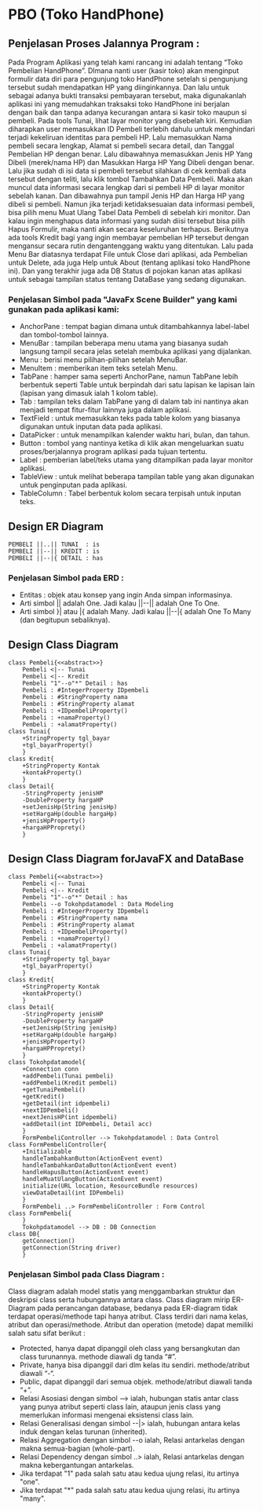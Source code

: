 # PBO (Toko HandPhone)

## Penjelasan Proses Jalannya Program :
Pada Program Aplikasi yang telah kami rancang ini adalah tentang “Toko Pembelian HandPhone”. DImana nanti user (kasir toko) akan menginput formulir data diri para pengunjung toko HandPhone setelah si pengunjung tersebut sudah mendapatkan HP yang diinginkannya. 
Dan lalu untuk sebagai adanya bukti transaksi pembayaran tersebut, maka digunakanlah aplikasi ini yang memudahkan traksaksi toko HandPhone ini berjalan dengan baik dan tanpa adanya kecurangan antara si kasir toko maupun si pembeli.
Pada tools Tunai, lihat layar monitor yang disebelah kiri. Kemudian diharapkan user memasukkan ID Pembeli terlebih dahulu untuk menghindari terjadi kekeliruan identitas para pembeli HP. 
Lalu memasukkan Nama pembeli secara lengkap, Alamat si pembeli secara detail, dan Tanggal Pembelian HP dengan benar. 
Lalu dibawahnya memasukkan Jenis HP Yang Dibeli (merek/nama HP) dan Masukkan Harga HP Yang Dibeli dengan benar.
Lalu jika sudah di isi data si pembeli tersebut silahkan di cek kembali data tersebut dengan teliti, lalu klik tombol Tambahkan Data Pembeli. 
Maka akan muncul data informasi secara lengkap dari si pembeli HP di layar monitor sebelah kanan. 
Dan dibawahnya pun tampil Jenis HP dan Harga HP yang dibeli si pembeli. Namun jika terjadi ketidaksesuaian data informasi pembeli, bisa pilih menu Muat Ulang Tabel Data Pembeli di sebelah kiri monitor. 
Dan kalau ingin menghapus data informasi yang sudah diisi tersebut bisa pilih Hapus Formulir, maka nanti akan secara keseluruhan terhapus.
Berikutnya ada tools Kredit bagi yang ingin membayar pembelian HP tersebut dengan mengansur secara rutin dengantenggang waktu yang ditentukan. 
Lalu pada Menu Bar diatasnya terdapat File untuk Close dari aplikasi, ada Pembelian untuk Delete, ada juga Help untuk About (tentang aplikasi toko HandPhone ini). 
Dan yang terakhir juga ada DB Status di pojokan kanan atas aplikasi untuk sebagai tampilan status tentang DataBase yang sedang digunakan.

### Penjelasan Simbol pada "JavaFx Scene Builder" yang kami gunakan pada aplikasi kami:
-	AnchorPane : tempat bagian dimana untuk ditambahkannya label-label dan tombol-tombol lainnya.
-	MenuBar : tampilan beberapa menu utama yang biasanya sudah langsung tampil secara jelas setelah membuka aplikasi yang dijalankan.
-	Menu : berisi menu pilihan-pilihan setelah MenuBar.
-	MenuItem : memberikan item teks setelah Menu.
-	TabPane : hamper sama seperti AnchorPane, namun TabPane lebih berbentuk seperti Table untuk berpindah dari satu lapisan ke lapisan lain (lapisan yang dimasuk ialah 1 kolom table).
-	Tab : tampilan teks dalam TabPane yang di dalam tab ini nantinya akan menjadi tempat fitur-fitur lainnya juga dalam aplikasi.
-	TextField : untuk memasukkan teks pada table kolom yang biasanya digunakan untuk inputan data pada aplikasi.
-	DataPicker : untuk menampilkan kalender waktu hari, bulan, dan tahun.
-	Button : tombol yang nantinya ketika di klik akan mengeluarkan suatu proses/berjalannya program aplikasi pada tujuan tertentu.
-	Label : pemberian label/teks utama yang ditampilkan pada layar monitor aplikasi.
-	TableView : untuk melihat beberapa tampilan table yang akan digunakan untuk penginputan pada aplikasi.
-	TableColumn : Tabel berbentuk kolom secara terpisah untuk inputan teks.

## Design ER Diagram
    PEMBELI ||..|| TUNAI  : is
    PEMBELI ||--|| KREDIT : is
    PEMBELI ||--|{ DETAIL : has
### Penjelasan Simbol pada ERD :
- Entitas : objek atau konsep yang ingin Anda simpan informasinya.
- Arti simbol || adalah One. Jadi kalau ||--|| adalah One To One.
- Arti simbol }| atau |{ adalah Many. Jadi kalau ||--|{ adalah One To Many (dan begitupun sebaliknya).


## Design Class Diagram
    class Pembeli{<<abstract>>}
        Pembeli <|-- Tunai
        Pembeli <|-- Kredit
        Pembeli "1"--o"*" Detail : has
        Pembeli : #IntegerProperty IDpembeli
        Pembeli : #StringProperty nama
        Pembeli : #StringProperty alamat
        Pembeli : +IDpembeliProperty()
        Pembeli : +namaProperty()
        Pembeli : +alamatProperty()
    class Tunai{
        +StringProperty tgl_bayar
        +tgl_bayarProperty()
        }
    class Kredit{
        +StringProperty Kontak
        +kontakProperty()
        }
    class Detail{
        -StringProperty jenisHP
        -DoubleProperty hargaHP
        +setJenisHp(String jenisHp)
        +setHargaHp(double hargaHp)
        +jenisHpProperty()
        +hargaHPProprety()
        }

## Design Class Diagram forJavaFX and DataBase
    class Pembeli{<<abstract>>}
        Pembeli <|-- Tunai
        Pembeli <|-- Kredit
        Pembeli "1"--o"*" Detail : has
        Pembeli --o Tokohpdatamodel : Data Modeling
        Pembeli : #IntegerProperty IDpembeli
        Pembeli : #StringProperty nama
        Pembeli : #StringProperty alamat
        Pembeli : +IDpembeliProperty()
        Pembeli : +namaProperty()
        Pembeli : +alamatProperty()
    class Tunai{
        +StringProperty tgl_bayar
        +tgl_bayarProperty()
        }
    class Kredit{
        +StringProperty Kontak
        +kontakProperty()
        }
    class Detail{
        -StringProperty jenisHP
        -DoubleProperty hargaHP
        +setJenisHp(String jenisHp)
        +setHargaHp(double hargaHp)
        +jenisHpProperty()
        +hargaHPProprety()
        }
    class Tokohpdatamodel{
        +Connection conn
        +addPembeli(Tunai pembeli)
        +addPembeli(Kredit pembeli)
        +getTunaiPembeli()
        +getKredit()
        +getDetail(int idpembeli)
        +nextIDPembeli()
        +nextJenisHP(int idpembeli)
        +addDetail(int IDPembeli, Detail acc)
        }
        FormPembeliController --> Tokohpdatamodel : Data Control
    class FormPembeliController{
        +Initializable
        handleTambahkanButton(ActionEvent event)
        handleTambahkanDataButton(ActionEvent event)
        handleHapusButton(ActionEvent event)
        handleMuatUlangButton(ActionEvent event)
        initialize(URL location, ResourceBundle resources)
        viewDataDetail(int IDPembeli)
        }
        FormPembeli ..> FormPembeliController : Form Control
    class FormPembeli{
        }
        Tokohpdatamodel --> DB : DB Connection
    class DB{
        getConnection()
        getConnection(String driver)
        }
    
### Penjelasan Simbol pada Class Diagram :
Class diagram adalah model statis yang menggambarkan struktur dan deskripsi class serta hubungannya antara class. 
Class diagram mirip ER-Diagram pada perancangan  database, bedanya pada ER-diagram tidak terdapat operasi/methode tapi hanya atribut. 
Class terdiri dari nama kelas, atribut dan operasi/methode.
Atribut dan operation (metode) dapat memiliki salah satu sifat berikut :
- Protected, hanya dapat dipanggil oleh class yang bersangkutan dan  class turunannya. methode diawali dg tanda “#”.
- Private, hanya bisa dipanggil dari dlm kelas itu sendiri.  methode/atribut diawali “-“.
- Public, dapat dipanggil  dari semua objek. methode/atribut diawali tanda “+”.
- Relasi Asosiasi dengan simbol --> ialah, hubungan statis antar class yang punya atribut seperti class lain, ataupun jenis class yang memerlukan informasi mengenai eksistensi class lain.
- Relasi Generalisasi dengan simbol  --|> ialah, hubungan antara kelas induk dengan kelas turunan (inherited). 
- Relasi Aggregation dengan simbol --o ialah, Relasi antarkelas dengan makna semua-bagian (whole-part).
- Relasi Dependency dengan simbol ..> ialah, Relasi antarkelas dengan makna kebergantungan antarkelas.
- Jika terdapat "1" pada salah satu atau kedua ujung relasi, itu artinya "one". 
- Jika terdapat "*" pada salah satu atau kedua ujung relasi, itu artinya "many".

